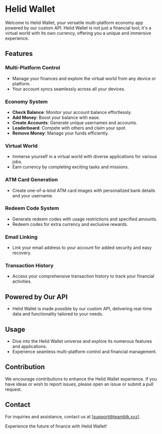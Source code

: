 # Helid Wallet

Welcome to Helid Wallet, your versatile multi-platform economy app powered by our custom API. Helid Wallet is not just a financial tool; it's a virtual world with its own currency, offering you a unique and immersive experience.

## Features

### Multi-Platform Control
- Manage your finances and explore the virtual world from any device or platform.
- Your account syncs seamlessly across all your devices.

### Economy System
- **Check Balance**: Monitor your account balance effortlessly.
- **Add Money**: Boost your balance with ease.
- **Create Accounts**: Generate unique usernames and accounts.
- **Leaderboard**: Compete with others and claim your spot.
- **Remove Money**: Manage your funds efficiently.

### Virtual World
- Immerse yourself in a virtual world with diverse applications for various jobs.
- Earn currency by completing exciting tasks and missions.

### ATM Card Generation
- Create one-of-a-kind ATM card images with personalized bank details and your username.

### Redeem Code System
- Generate redeem codes with usage restrictions and specified amounts.
- Redeem codes for extra currency and exclusive rewards.

### Email Linking
- Link your email address to your account for added security and easy recovery.

### Transaction History
- Access your comprehensive transaction history to track your financial activities.

## Powered by Our API
- Helid Wallet is made possible by our custom API, delivering real-time data and functionality tailored to your needs.

## Usage

- Dive into the Helid Wallet universe and explore its numerous features and applications.
- Experience seamless multi-platform control and financial management.

## Contribution

We encourage contributions to enhance the Helid Wallet experience. If you have ideas or wish to report issues, please open an issue or submit a pull request.

## Contact

For inquiries and assistance, contact us at [support@teamblk.xyz].

Experience the future of finance with Helid Wallet!
